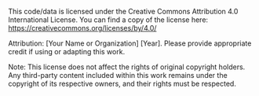 This code/data is licensed under the Creative Commons Attribution 4.0 International License.
You can find a copy of the license here: https://creativecommons.org/licenses/by/4.0/

Attribution: [Your Name or Organization] [Year]. Please provide appropriate credit if using or adapting this work.

Note: This license does not affect the rights of original copyright holders. Any third-party content included within this work remains under the copyright of its respective owners, and their rights must be respected.
